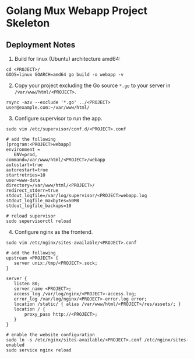 # Golang Mux Webapp Project Skeleton
## Deployment Notes
1. Build for linux (Ubuntu) architecture amd64:
 ```shell
 cd <PROJECT>/
 GOOS=linux GOARCH=amd64 go build -o webapp -v
 ```
2. Copy your project excluding the Go source `*.go` to your server in `/var/www/html/<PROJECT>`.
 ```shell
 rsync -azv --exclude '*.go' ../<PROJECT> user@example.com:~/var/www/html/
 ```
3. Configure supervisor to run the app.
 ```shell
 sudo vim /etc/supervisor/conf.d/<PROJECT>.conf

 # add the following
 [program:<PROJECT>webapp]
 environment =
    ENV=prod,
 command=/var/www/html/<PROJECT>/webapp
 autostart=true
 autorestart=true
 startretries=10
 user=www-data
 directory=/var/www/html/<PROJECT>/
 redirect_stderr=true
 stdout_logfile=/var/log/supervisor/<PROJECT>webapp.log
 stdout_logfile_maxbytes=50MB
 stdout_logfile_backups=10

 # reload supervisor
 sudo supervisorctl reload
 ```
4. Configure nginx as the frontend.
 ```shell
 sudo vim /etc/nginx/sites-available/<PROJECT>.conf
 
 # add the following
 upstream <PROJECT> {
    server unix:/tmp/<PROJECT>.sock;
 }

 server {
    listen 80;
    server_name <PROJECT>;
    access_log /var/log/nginx/<PROJECT>-access.log;
    error_log /var/log/nginx/<PROJECT>-error.log error;
    location /static/ { alias /var/www/html/<PROJECT>/res/assets/; }
    location / {
        proxy_pass http://<PROJECT>;
    }
 }

 # enable the website configuration
 sudo ln -s /etc/nginx/sites-available/<PROJECT>.conf /etc/nginx/sites-enabled
 sudo service nginx reload
 ```
